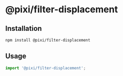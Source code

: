 # @pixi/filter-displacement

## Installation

```bash
npm install @pixi/filter-displacement
```

## Usage

```js
import '@pixi/filter-displacement';
```
